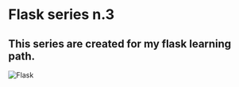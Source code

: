 # Flask series n.3

## This series are created for my flask learning path.

![Flask](https://sourcedexter.com/wp-content/uploads/2017/09/flask-python.png)
